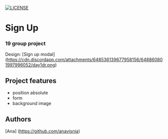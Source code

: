 [![LICENSE](https://img.shields.io/badge/license-MIT-blue.svg?style=flat-square)](https://github.com/anavisnia/bit-6-sign-up/blob/master/LICENSE)
# Sign Up
### 19 group project

Design: [Sign up modal] (https://cdn.discordapp.com/attachments/648536139677958156/648860801997996052/day1dr.png)

## Project features
- position absolute
- form
- background image

## Authors
[Ana] (https://github.com/anavisnia)
